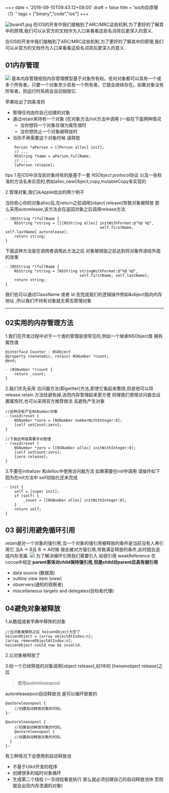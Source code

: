 +++
date = '2016-09-10T09:43:12+08:00'
draft = false
title = 'ios内存原理（1）'
tags = ["binary","code","ios"]
+++



![board1.jpg](/images/eb99c63605e608e7e685dc8c9d04603d.board1.webp)
在iOS的开发中我们接触到了ARC/MRC这些机制,为了更好的了解其中的原理,我们可以从官方的文档作为入口来看看这些名词背后更深入的意义.

<!-- more -->

在iOS的开发中我们接触到了ARC/MRC这些机制,为了更好的了解其中的原理,我们可以从官方的文档作为入口来看看这些名词背后更深入的意义.

## 01内存管理
![](https://jasonphd.com/pic/shentu.jpg)
基本内存管理规则内存管理模型基于对象所有权。任何对象都可以具有一个或多个所有者。只要一个对象至少具有一个所有者，它就会继续存在。如果对象没有所有者，则运行时系统会自动销毁它.

苹果给出了四条准则

- 管理任何由你自己创建的对象
- 通过retain来持有一个对象 (在对象方法/init方法中调用 )一般在下面两种情况
    - 当你想将一个对象存储为属性值时
   * 当你想防止一个对象被释放时
- 当你不再需要这个对象时候 请释放

```objc
    Person *aPerson = [[Person alloc] init];
    // ...
    NSString *name = aPerson.fullName;
    // ...
    [aPerson release];
```

tips
1.在iOS中涉及到对象持有的是基于一套 *NSObject protocol*协议 以及一些标准的方法名来实现的,例如alloc,newObject,copy,mutableCopy来实现的

2.管理对象,我们从Apple给出的两个例子

当你担心你的对象alloc后,在return之前调用[object release]导致对象被释放 那么采用autorelease,该方法会在返回对象之后调用release方法

```objc
- (NSString *)fullName {
    NSString *string = [[[NSString alloc] initWithFormat:@"%@ %@",
                                          self.firstName, self.lastName] autorelease];
    return string;
}
```
下面这种方法是在调用者调用此方法之后 对象被销毁之前达到将对象传递给外面的效果
```objc
- (NSString *)fullName {
    NSString *string = [NSString stringWithFormat:@"%@ %@",
                                 self.firstName, self.lastName];
    return string;
}
```
我们也可以通过ClassName 或者 id 去完成我们的逻辑操作例如&object指向内存地址 ,所以我们不持有对象就无需去管理对象 

---

## 02实用的内存管理方法

1.我们在开发过程中对于一个类的管理是很常见的,例如一个继承NSObject类 拥有属性值

```objc
@interface Counter : NSObject
@property (nonatomic, retain) NSNumber *count;
@end;

- (NSNumber *)count {
    return _count;
}
```
2.我们优先采用 访问器方法(即gettter)方法,即使它看起来繁琐,但是他可以将release retain 方法给避免掉,进而内存管理起来更方便
同理我们使用访问器去设置属性时,也可以采用官方推荐做法 去避免产生对象
```objc
//这种没有产生NSNumber对象
- (void)reset {
    NSNumber *zero = [NSNumber numberWithInteger:0];
    [self setCount:zero];
}

//下面这种就需要手动管理
- (void)reset {
    NSNumber *zero = [[NSNumber alloc] initWithInteger:0];
    [self setCount:zero];
    [zero release];
}
```

3.不要在initializer 和delloc中使用访问器方法
如果需要在init中调用 请操作如下 因为在init方法中 self初始化还未完成.
```objc
- init {
    self = [super init];
    if (self) {
        _count = [[NSNumber alloc] initWithInteger:0];
    }
    return self;
}
```


## 03 弱引用避免循环引用

retain是对一个对象的强引用,当一个对象的强引用被释放的条件是当前没有人再引用它.当A -> B且 B -> A时候 彼此被对方强引用,导致满足释放的条件,此时就会造成内存泄漏.
![](/images/e9a0f8bbb2e81b13e4408cc8e68a397a.shentu.webp)
为了解决循环引用我们需要引入 如弱引用 weakReference 在cocoa中规定:**parent客体对child保持强引用,但是child对parent应具有弱引用**
- data source (数据源)
- outline view item (view)
- observers(通知的观察者)
- miscellaneous targets and delegates(目标和代理)
  
## 04避免对象被释放

1.从数组或者字典中移除的对象
```objc
//当对象被移除之后 heisenObject为空了
heisenObject = [array objectAtIndex:n];
[array removeObjectAtIndex:n];
heisenObject could now be invalid.
```

2.父对象被释放了

3.给一个已经释放的对象调用[object release],如1中的 [heisenobject release]之后

>使用autoreleasepool

autoreleasepool自动释放池 是可以循环嵌套的
```objc
@autoreleasepool {
    //创建自动释放对象的代码。
}✅

@autoreleasepool {
    //创建自动释放对象的代码。
    @autoreleasepool {
    //创建自动释放对象的代码。
  }
}✅
```
有三种情况下会使用到自动释放池
- 不基于UIkit开发的程序
- 创建很多的临时对象循环
- 生成第二个线程 (一旦线程看是执行 那么就必须创建自己的自动释放池块 否则就会出现内存泄漏的对象)


